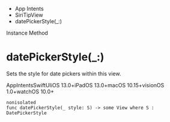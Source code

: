 

- App Intents
- SiriTipView
-  datePickerStyle(\_:) 

Instance Method

# datePickerStyle(\_:)

Sets the style for date pickers within this view.

AppIntentsSwiftUIiOS 13.0+iPadOS 13.0+macOS 10.15+visionOS 1.0+watchOS 10.0+

``` source
nonisolated
func datePickerStyle(_ style: S) -> some View where S : DatePickerStyle
```

